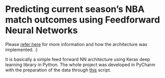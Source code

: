 # Predicting current season’s NBA match outcomes using Feedforward Neural Networks

Please [refer here](https://github.com/raniaspant/NBApredictions/blob/master/ECE%20572%20Neural%20Networks%20Term%20Project%20Report.pdf) for more information and how the architecture was implemented. :)

It is basically a simple feed forward NN architecture using Keras deep learning library in Python. The whole project was developed in PyCharm with the preparation of the data through [this](https://github.com/raniaspant/stats-scraping) script.
